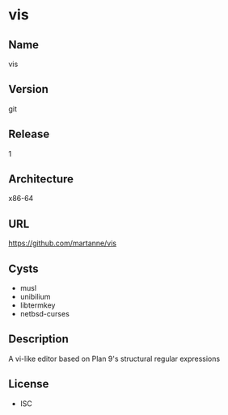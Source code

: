 # vis

## Name
vis

## Version
git

## Release
1

## Architecture
x86-64

## URL
https://github.com/martanne/vis

## Cysts
* musl
* unibilium
* libtermkey
* netbsd-curses

## Description
A vi-like editor based on Plan 9's structural regular expressions

## License
* ISC
